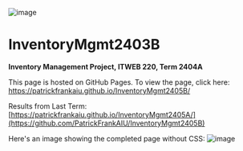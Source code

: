 ![image](https://github.com/PatrickFrankAIU/GradeManagerProject/assets/134087916/b5d814bf-e38f-456f-8f9c-cb5a98fb52fa)

# InventoryMgmt2403B
**Inventory Management Project, ITWEB 220, Term 2404A**

This page is hosted on GitHub Pages. To view the page, click here:
https://patrickfrankaiu.github.io/InventoryMgmt2405B/

Results from Last Term: 
[https://patrickfrankaiu.github.io/InventoryMgmt2405A/](https://github.com/PatrickFrankAIU/InventoryMgmt2405B)

Here's an image showing the completed page without CSS: 
![image](https://github.com/user-attachments/assets/7df5e498-9b7c-40e0-888d-7ab86f6b1481)
